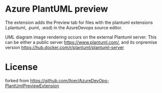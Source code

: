 # Azure PlantUML preview

The extension adds the Preview tab for files with the plantuml extensions (.plantuml, .puml, .wsd) in the AzureDevops source editor.

UML diagram image rendering occurs on the external Plantuml server. This can be either a public server https://www.plantuml.com/, and its onpremise version https://hub.docker.com/r/plantuml/plantuml-server

# License

forked from https://github.com/Iloer/AzureDevOps-PlantUmlPreviewExtension


